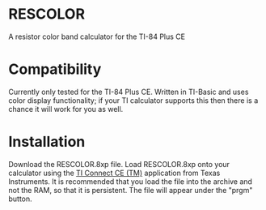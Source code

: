 # RESCOLOR
A resistor color band calculator for the TI-84 Plus CE

# Compatibility
Currently only tested for the TI-84 Plus CE.
Written in TI-Basic and uses color display functionality; if your TI calculator supports this then there is a chance it will work for you as well.

# Installation
Download the RESCOLOR.8xp file.
Load RESCOLOR.8xp onto your calculator using the [TI Connect CE (TM)](https://education.ti.com/en/products/computer-software/ti-connect-ce-sw) application from Texas Instruments.
It is recommended that you load the file into the archive and not the RAM, so that it is persistent.
The file will appear under the "prgm" button.
